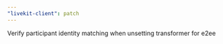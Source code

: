 ```yaml
---
"livekit-client": patch
---
```


Verify participant identity matching when unsetting transformer for e2ee
